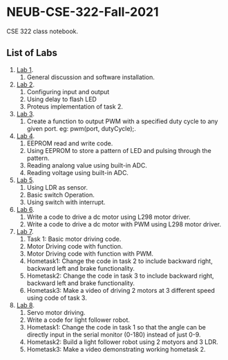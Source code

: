 # NEUB-CSE-322-Fall-2021
CSE 322 class notebook.
## List of Labs
1. [Lab 1](https://github.com/shparvez001/NEUB-CSE-322-Fall-2021/tree/main/Lab%201.md).
	1. General discussion and software installation.
2. [Lab 2](https://github.com/shparvez001/NEUB-CSE-322-Fall-2021/tree/main/Lab%202.md).
	1. Configuring input and output
	2. Using delay to flash LED
	3. Proteus implementation of task 2.
3. [Lab 3](https://github.com/shparvez001/NEUB-CSE-322-Fall-2021/tree/main/Lab%203.md).
	1. Create a function to output PWM with a specified duty cycle to any given port. eg: pwm(port, dutyCycle);.
4. [Lab 4](https://github.com/shparvez001/NEUB-CSE-322-Fall-2021/tree/main/Lab%204.md).
	1. EEPROM read and write code.
	2. Using EEPROM to store a pattern of LED and pulsing through the pattern.
	3. Reading analong value using built-in ADC.
	4. Reading voltage using built-in ADC.
5. [Lab 5](https://github.com/shparvez001/NEUB-CSE-322-Fall-2021/tree/main/Lab%205.md).
	1. Using LDR as sensor.
	2. Basic switch Operation.
	3. Using switch with interrupt.
6. [Lab 6](https://github.com/shparvez001/NEUB-CSE-322-Fall-2021/tree/main/Lab%206.md).
	1. Write a code to drive a dc motor using L298 motor driver.
	2. Write a code to drive a dc motor with PWM using L298 motor driver.
7. [Lab 7](https://github.com/shparvez001/NEUB-CSE-322-Fall-2021/tree/main/Lab%207.md).
	1. Task 1: Basic motor driving code.
	2. Motor Driving code with function.
	3. Motor Driving code with function with PWM.
	4. Hometask1: Change the code in task 2 to include backward right, backward left and brake functionality.
	5. Hometask2: Change the code in task 3 to include backward right, backward left and brake functionality.
	6. Hometask3: Make a video of driving 2 motors at 3 different speed using code of task 3.
7. [Lab 8](https://github.com/shparvez001/NEUB-CSE-322-Fall-2021/tree/main/Lab%208.md).
	1. Servo motor driving.
	2. Write a code for light follower robot.
	3. Hometask1: Change the code in task 1 so that the angle can be directly input in the serial monitor (0-180) instead of just 0-9.
	4. Hometask2: Build a light follower robot using 2 motyors and 3 LDR.
	5. Hometask3: Make a video demonstrating working hometask 2.
